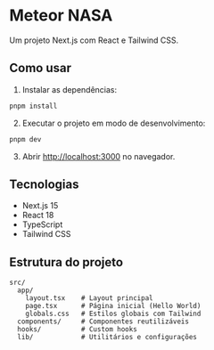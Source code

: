 # Meteor NASA

Um projeto Next.js com React e Tailwind CSS.

## Como usar

1. Instalar as dependências:
```bash
pnpm install
```

2. Executar o projeto em modo de desenvolvimento:
```bash
pnpm dev
```

3. Abrir [http://localhost:3000](http://localhost:3000) no navegador.

## Tecnologias

- Next.js 15
- React 18
- TypeScript
- Tailwind CSS

## Estrutura do projeto

```
src/
  app/
    layout.tsx    # Layout principal
    page.tsx      # Página inicial (Hello World)
    globals.css   # Estilos globais com Tailwind
  components/     # Componentes reutilizáveis
  hooks/          # Custom hooks
  lib/            # Utilitários e configurações
```
